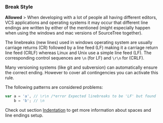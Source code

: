### Break Style
**Allowed** > When developing with a lot of people all having different editors, VCS applications and operating systems it may occur that different line endings are written by either of the mentioned (might especially happen when using the windows and mac versions of SourceTree together).

The linebreaks (new lines) used in windows operating system are usually carriage returns (CR) followed by a line feed (LF) making it a carriage return line feed (CRLF) whereas Linux and Unix use a simple line feed (LF). The corresponding control sequences are `\n` (for LF) and `\r\n` for (CRLF).

Many versioning systems (like git and subversion) can automatically ensure the correct ending. However to cover all contingencies you can activate this rule.

The following patterns are considered problems:

```javascript
var a = 'a', // \r\n /*error Expected linebreaks to be 'LF' but found 'CRLF'.*/
    b = 'b'; // \n
```
Check out section [Indentation](#indentation) to get more information about spaces and line endings setup.
